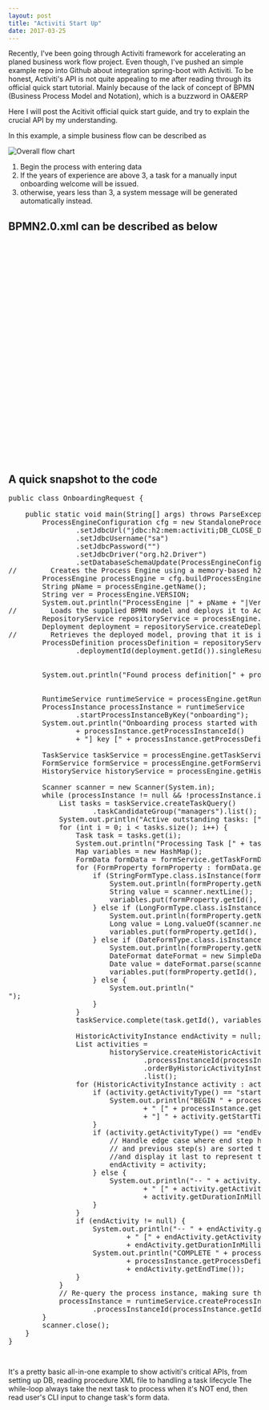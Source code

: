 ```yaml
---
layout: post
title: "Activiti Start Up"
date: 2017-03-25
---
```

Recently, I've been going through Activiti framework for accelerating an planed business work flow project.
Even though, I've pushed an simple example repo into Github about integration spring-boot with Activiti.
To be honest, Activiti's API is not quite appealing to me after reading through its official quick start tutorial.
Mainly because of the lack of concept of BPMN (Business Process Model and Notation), which is a buzzword in OA&ERP

Here I will post the Acitivit official quick start guide, and try to explain the crucial API by my understanding.

In this example, a simple business flow can be described as 

![Overall flow chart](https://www.activiti.org/sites/default/files/Picture1_0.png)

1. Begin the process with entering data
2. If the years of experience are above 3, a task for a manually input onboarding welcome will be issued.
3. otherwise, years less than 3, a system message will be generated automatically instead.

## BPMN2.0.xml can be described as below

<pre class="prettyprint lang-java">

    <process id="onboarding" name="Onboarding" isExecutable="true">
        <startEvent id="startOnboarding" name="Start" activiti:initiator="initiator"></startEvent>
        <userTask id="enterOnboardingData" name="Enter Data" activiti:assignee="${initiator}" activiti:candidateGroups="managers">
            <extensionElements>
                <activiti:formProperty id="fullName" name="Full Name" type="string"></activiti:formProperty>
                <activiti:formProperty id="yearsOfExperience" name="Years of Experience" type="long" required="true"></activiti:formProperty>
            </extensionElements>
        </userTask>
        <sequenceFlow id="sid-1337EA98-7364-4198-B5D9-30F5341D6918" sourceRef="startOnboarding" targetRef="enterOnboardingData"></sequenceFlow>
        <exclusiveGateway id="decision" name="Years of Experience" default="automatedIntroPath"></exclusiveGateway>
        <sequenceFlow id="sid-42BE5661-C3D5-4DE6-96F5-73D34822727A" sourceRef="enterOnboardingData" targetRef="decision"></sequenceFlow>
        <userTask id="personalizedIntro" name="Personalized Introduction and Data Entry" activiti:assignee="${initiator}" activiti:candidateGroups="managers">
            <extensionElements>
                <activiti:formProperty id="personalWelcomeTime" name="Personal Welcome Time" type="date" datePattern="MM-dd-yyyy hh:mm"></activiti:formProperty>
            </extensionElements>
        </userTask>
        <endEvent id="endOnboarding" name="End"></endEvent>
        <sequenceFlow id="sid-37A73ACA-2E23-400B-96F3-71F77738DAFA" sourceRef="automatedIntro" targetRef="endOnboarding"></sequenceFlow>
        <serviceTask id="automatedIntro" name="Generic and Automated Data Entry" activiti:class="com.example.AutomatedDataDelegate"></serviceTask>
        <sequenceFlow id="automatedIntroPath" sourceRef="decision" targetRef="automatedIntro"></sequenceFlow>
        <sequenceFlow id="personalizedIntroPath" name="&gt;3" sourceRef="decision" targetRef="personalizedIntro">
            <conditionExpression xsi:type="tFormalExpression"></conditionExpression>
        </sequenceFlow>
        <sequenceFlow id="sid-BA6F061B-47B6-428B-8CE6-739244B14BD6" sourceRef="personalizedIntro" targetRef="endOnboarding"></sequenceFlow>
    </process>

</pre>


## A quick snapshot to the code

<pre class="prettyprint lang-java">
public class OnboardingRequest {

    public static void main(String[] args) throws ParseException {
        ProcessEngineConfiguration cfg = new StandaloneProcessEngineConfiguration()
                .setJdbcUrl("jdbc:h2:mem:activiti;DB_CLOSE_DELAY=1000")
                .setJdbcUsername("sa")
                .setJdbcPassword("")
                .setJdbcDriver("org.h2.Driver")
                .setDatabaseSchemaUpdate(ProcessEngineConfiguration.DB_SCHEMA_UPDATE_TRUE);
//        Creates the Process Engine using a memory-based h2 embedded database.
        ProcessEngine processEngine = cfg.buildProcessEngine();
        String pName = processEngine.getName();
        String ver = ProcessEngine.VERSION;
        System.out.println("ProcessEngine |" + pName + "|Version|" + ver + "|");
//        Loads the supplied BPMN model and deploys it to Activiti Process Engine.
        RepositoryService repositoryService = processEngine.getRepositoryService();
        Deployment deployment = repositoryService.createDeployment().addClasspathResource("onboarding.bpmn20.xml").deploy();
//        Retrieves the deployed model, proving that it is in the Activiti repository.
        ProcessDefinition processDefinition = repositoryService.createProcessDefinitionQuery()
                .deploymentId(deployment.getId()).singleResult();


        System.out.println("Found process definition[" + processDefinition.getName() + "] with id [" + processDefinition.getId() + "]");


        RuntimeService runtimeService = processEngine.getRuntimeService();
        ProcessInstance processInstance = runtimeService
                .startProcessInstanceByKey("onboarding");
        System.out.println("Onboarding process started with process instance id ["
                + processInstance.getProcessInstanceId()
                + "] key [" + processInstance.getProcessDefinitionKey() + "]");

        TaskService taskService = processEngine.getTaskService();
        FormService formService = processEngine.getFormService();
        HistoryService historyService = processEngine.getHistoryService();

        Scanner scanner = new Scanner(System.in);
        while (processInstance != null && !processInstance.isEnded()) {
            List<Task> tasks = taskService.createTaskQuery()
                    .taskCandidateGroup("managers").list();
            System.out.println("Active outstanding tasks: [" + tasks.size() + "]");
            for (int i = 0; i < tasks.size(); i++) {
                Task task = tasks.get(i);
                System.out.println("Processing Task [" + task.getName() + "]");
                Map<String, Object> variables = new HashMap<String, Object>();
                FormData formData = formService.getTaskFormData(task.getId());
                for (FormProperty formProperty : formData.getFormProperties()) {
                    if (StringFormType.class.isInstance(formProperty.getType())) {
                        System.out.println(formProperty.getName() + "?");
                        String value = scanner.nextLine();
                        variables.put(formProperty.getId(), value);
                    } else if (LongFormType.class.isInstance(formProperty.getType())) {
                        System.out.println(formProperty.getName() + "? (Must be a whole number)");
                        Long value = Long.valueOf(scanner.nextLine());
                        variables.put(formProperty.getId(), value);
                    } else if (DateFormType.class.isInstance(formProperty.getType())) {
                        System.out.println(formProperty.getName() + "? (Must be a date m/d/yy)");
                        DateFormat dateFormat = new SimpleDateFormat("m/d/yy");
                        Date value = dateFormat.parse(scanner.nextLine());
                        variables.put(formProperty.getId(), value);
                    } else {
                        System.out.println("<form type not supported>");
                    }
                }
                taskService.complete(task.getId(), variables);

                HistoricActivityInstance endActivity = null;
                List<HistoricActivityInstance> activities =
                        historyService.createHistoricActivityInstanceQuery()
                                .processInstanceId(processInstance.getId()).finished()
                                .orderByHistoricActivityInstanceEndTime().asc()
                                .list();
                for (HistoricActivityInstance activity : activities) {
                    if (activity.getActivityType() == "startEvent") {
                        System.out.println("BEGIN " + processDefinition.getName()
                                + " [" + processInstance.getProcessDefinitionKey()
                                + "] " + activity.getStartTime());
                    }
                    if (activity.getActivityType() == "endEvent") {
                        // Handle edge case where end step happens so fast that the end step
                        // and previous step(s) are sorted the same. So, cache the end step
                        //and display it last to represent the logical sequence.
                        endActivity = activity;
                    } else {
                        System.out.println("-- " + activity.getActivityName()
                                + " [" + activity.getActivityId() + "] "
                                + activity.getDurationInMillis() + " ms");
                    }
                }
                if (endActivity != null) {
                    System.out.println("-- " + endActivity.getActivityName()
                            + " [" + endActivity.getActivityId() + "] "
                            + endActivity.getDurationInMillis() + " ms");
                    System.out.println("COMPLETE " + processDefinition.getName() + " ["
                            + processInstance.getProcessDefinitionKey() + "] "
                            + endActivity.getEndTime());
                }
            }
            // Re-query the process instance, making sure the latest state is available
            processInstance = runtimeService.createProcessInstanceQuery()
                    .processInstanceId(processInstance.getId()).singleResult();
        }
        scanner.close();
    }
}

</pre>

It's a pretty basic all-in-one example to show activiti's critical APIs, from setting up DB, reading procedure XML file to handling a task lifecycle
The while-loop always take the next task to process when it's NOT end, then read user's CLI input to change task's form data.
